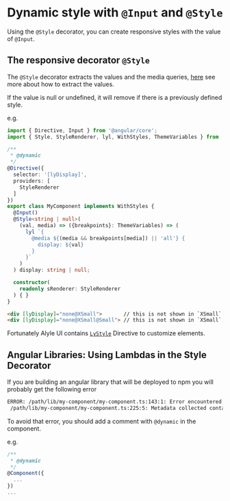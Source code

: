 # Dynamic style with `@Input` and `@Style`

Using the `@Style` decorator, you can create responsive styles with the value of `@Input`.

## The responsive decorator `@Style`

The `@Style` decorator extracts the values and the media queries, [here](/styles/inline-media-query) see more about how to extract the values.

If the value is null or undefined, it will remove if there is a previously defined style.

e.g.

```ts
import { Directive, Input } from '@angular/core';
import { Style, StyleRenderer, lyl, WithStyles, ThemeVariables } from '@alyle/ui';

/**
 * @dynamic
 */
@Directive({
  selector: '[lyDisplay]',
  providers: [
    StyleRenderer
  ]
})
export class MyComponent implements WithStyles {
  @Input()
  @Style<string | null>(
    (val, media) => ({breakpoints}: ThemeVariables) => (
      lyl `{
        @media ${(media && breakpoints[media]) || 'all'} {
          display: ${val}
        }
      }`
    )
  ) display: string | null;

  constructor(
    readonly sRenderer: StyleRenderer
  ) { }
}
```

```html
<div [lyDisplay]="none@XSmall">       // this is not shown in `XSmall`
<div [lyDisplay]="none@XSmall@Small"> // this is not shown in `XSmall`, nor in `Small`
```

Fortunately Alyle UI contains [`LyStyle`](/api/@alyle/ui/LyStyle) Directive to customize elements.


## Angular Libraries: Using Lambdas in the Style Decorator

If you are building an angular library that will be deployed to npm you will probably get the following error

```bash
ERROR: /path/lib/my-component/my-component.ts:143:1: Error encountered in metadata generated for exported symbol 'MyComponent': 
 /path/lib/my-component/my-component.ts:225:5: Metadata collected contains an error that will be reported at runtime: Lambda not supported.
```

To avoid that error, you should add a comment with `@dynamic` in the component.

e.g.

```ts
/**
 * @dynamic
 */
@Component({
  ...
})
...
```
